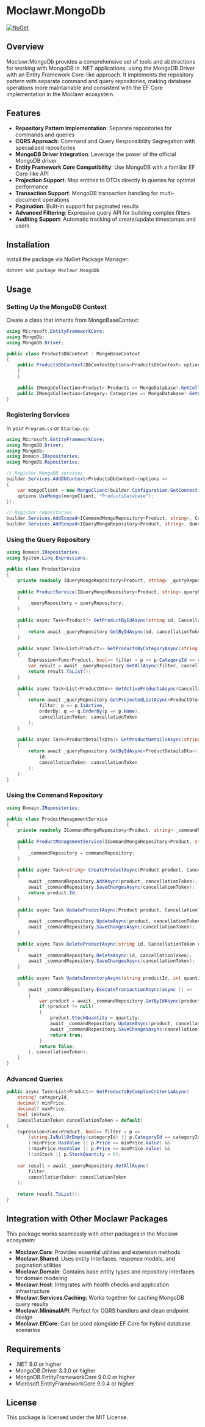 # Moclawr.MongoDb

[![NuGet](https://img.shields.io/nuget/v/Moclawr.MongoDb.svg)](https://www.nuget.org/packages/Moclawr.MongoDb/)

## Overview

Moclawr.MongoDb provides a comprehensive set of tools and abstractions for working with MongoDB in .NET applications, using the MongoDB.Driver with an Entity Framework Core-like approach. It implements the repository pattern with separate command and query repositories, making database operations more maintainable and consistent with the EF Core implementation in the Moclawr ecosystem.

## Features

- **Repository Pattern Implementation**: Separate repositories for commands and queries
- **CQRS Approach**: Command and Query Responsibility Segregation with specialized repositories
- **MongoDB Driver Integration**: Leverage the power of the official MongoDB driver
- **Entity Framework Core Compatibility**: Use MongoDB with a familiar EF Core-like API
- **Projection Support**: Map entities to DTOs directly in queries for optimal performance
- **Transaction Support**: MongoDB transaction handling for multi-document operations
- **Pagination**: Built-in support for paginated results
- **Advanced Filtering**: Expressive query API for building complex filters
- **Auditing Support**: Automatic tracking of create/update timestamps and users

## Installation

Install the package via NuGet Package Manager:

```shell
dotnet add package Moclawr.MongoDb
```

## Usage

### Setting Up the MongoDB Context

Create a class that inherits from MongoBaseContext:

```csharp
using Microsoft.EntityFrameworkCore;
using MongoDb;
using MongoDB.Driver;

public class ProductsDbContext : MongoBaseContext
{
    public ProductsDbContext(DbContextOptions<ProductsDbContext> options) : base(options)
    {
    }
    
    public IMongoCollection<Product> Products => MongoDatabase!.GetCollection<Product>("Products");
    public IMongoCollection<Category> Categories => MongoDatabase!.GetCollection<Category>("Categories");
}
```

### Registering Services

In your `Program.cs` or `Startup.cs`:

```csharp
using Microsoft.EntityFrameworkCore;
using MongoDB.Driver;
using MongoDb;
using Domain.IRepositories;
using MongoDb.Repositories;

// Register MongoDB services
builder.Services.AddDbContext<ProductsDbContext>(options =>
{
    var mongoClient = new MongoClient(builder.Configuration.GetConnectionString("MongoDb"));
    options.UseMongo(mongoClient, "ProductsDatabase");
});

// Register repositories
builder.Services.AddScoped<ICommandMongoRepository<Product, string>, CommandMongoRepository<Product, string>>();
builder.Services.AddScoped<IQueryMongoRepository<Product, string>, QueryMongoRepository<Product, string>>();
```

### Using the Query Repository

```csharp
using Domain.IRepositories;
using System.Linq.Expressions;

public class ProductService
{
    private readonly IQueryMongoRepository<Product, string> _queryRepository;
    
    public ProductService(IQueryMongoRepository<Product, string> queryRepository)
    {
        _queryRepository = queryRepository;
    }
    
    public async Task<Product?> GetProductByIdAsync(string id, CancellationToken cancellationToken = default)
    {
        return await _queryRepository.GetByIdAsync(id, cancellationToken: cancellationToken);
    }
    
    public async Task<List<Product>> GetProductsByCategoryAsync(string categoryId, CancellationToken cancellationToken = default)
    {
        Expression<Func<Product, bool>> filter = p => p.CategoryId == categoryId;
        var result = await _queryRepository.GetAllAsync(filter, cancellationToken: cancellationToken);
        return result.ToList();
    }
    
    public async Task<List<ProductDto>> GetActiveProductsAsync(CancellationToken cancellationToken = default)
    {
        return await _queryRepository.GetProjectedListAsync<ProductDto>(
            filter: p => p.IsActive,
            orderBy: q => q.OrderBy(p => p.Name),
            cancellationToken: cancellationToken
        );
    }
    
    public async Task<ProductDetailsDto?> GetProductDetailsAsync(string id, CancellationToken cancellationToken = default)
    {
        return await _queryRepository.GetByIdAsync<ProductDetailsDto>(
            id,
            cancellationToken: cancellationToken
        );
    }
}
```

### Using the Command Repository

```csharp
using Domain.IRepositories;

public class ProductManagementService
{
    private readonly ICommandMongoRepository<Product, string> _commandRepository;
    
    public ProductManagementService(ICommandMongoRepository<Product, string> commandRepository)
    {
        _commandRepository = commandRepository;
    }
    
    public async Task<string> CreateProductAsync(Product product, CancellationToken cancellationToken = default)
    {
        await _commandRepository.AddAsync(product, cancellationToken);
        await _commandRepository.SaveChangesAsync(cancellationToken);
        return product.Id;
    }
    
    public async Task UpdateProductAsync(Product product, CancellationToken cancellationToken = default)
    {
        await _commandRepository.UpdateAsync(product, cancellationToken);
        await _commandRepository.SaveChangesAsync(cancellationToken);
    }
    
    public async Task DeleteProductAsync(string id, CancellationToken cancellationToken = default)
    {
        await _commandRepository.DeleteAsync(id, cancellationToken);
        await _commandRepository.SaveChangesAsync(cancellationToken);
    }
    
    public async Task UpdateInventoryAsync(string productId, int quantity, CancellationToken cancellationToken = default)
    {
        await _commandRepository.ExecuteTransactionAsync(async () => 
        {
            var product = await _commandRepository.GetByIdAsync(productId, true, cancellationToken);
            if (product != null)
            {
                product.StockQuantity = quantity;
                await _commandRepository.UpdateAsync(product, cancellationToken);
                await _commandRepository.SaveChangesAsync(cancellationToken);
                return true;
            }
            return false;
        }, cancellationToken);
    }
}
```

### Advanced Queries

```csharp
public async Task<List<Product>> GetProductsByComplexCriteriaAsync(
    string? categoryId, 
    decimal? minPrice,
    decimal? maxPrice,
    bool inStock,
    CancellationToken cancellationToken = default)
{
    Expression<Func<Product, bool>> filter = p => 
        (string.IsNullOrEmpty(categoryId) || p.CategoryId == categoryId) &&
        (!minPrice.HasValue || p.Price >= minPrice.Value) &&
        (!maxPrice.HasValue || p.Price <= maxPrice.Value) &&
        (!inStock || p.StockQuantity > 0);
    
    var result = await _queryRepository.GetAllAsync(
        filter,
        cancellationToken: cancellationToken
    );
    
    return result.ToList();
}
```

## Integration with Other Moclawr Packages

This package works seamlessly with other packages in the Moclawr ecosystem:

- **Moclawr.Core**: Provides essential utilities and extension methods
- **Moclawr.Shared**: Uses entity interfaces, response models, and pagination utilities  
- **Moclawr.Domain**: Contains base entity types and repository interfaces for domain modeling
- **Moclawr.Host**: Integrates with health checks and application infrastructure
- **Moclawr.Services.Caching**: Works together for caching MongoDB query results
- **Moclawr.MinimalAPI**: Perfect for CQRS handlers and clean endpoint design
- **Moclawr.EfCore**: Can be used alongside EF Core for hybrid database scenarios

## Requirements

- .NET 9.0 or higher
- MongoDB.Driver 3.3.0 or higher
- MongoDB.EntityFrameworkCore 9.0.0 or higher
- Microsoft.EntityFrameworkCore 9.0.4 or higher

## License

This package is licensed under the MIT License.
